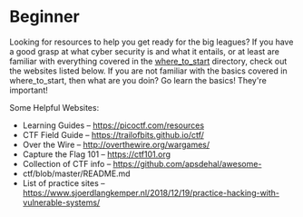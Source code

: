 # Beginner
Looking for resources to help you get ready for the big leagues? If you have a good grasp at what cyber security is and what it entails, or at least are familiar with everything covered in the [where_to_start](../0_Where_To_Start) directory, check out the websites listed below. If you are not familiar with the basics covered in where_to_start, then what are you doin? Go learn the basics! They're important! <br>

Some Helpful Websites:
- Learning Guides – https://picoctf.com/resources
- CTF Field Guide – https://trailofbits.github.io/ctf/
- Over the Wire – http://overthewire.org/wargames/
- Capture the Flag 101 – https://ctf101.org
- Collection of CTF info – https://github.com/apsdehal/awesome-
- ctf/blob/master/README.md
- List of practice sites – https://www.sjoerdlangkemper.nl/2018/12/19/practice-hacking-with-vulnerable-systems/
